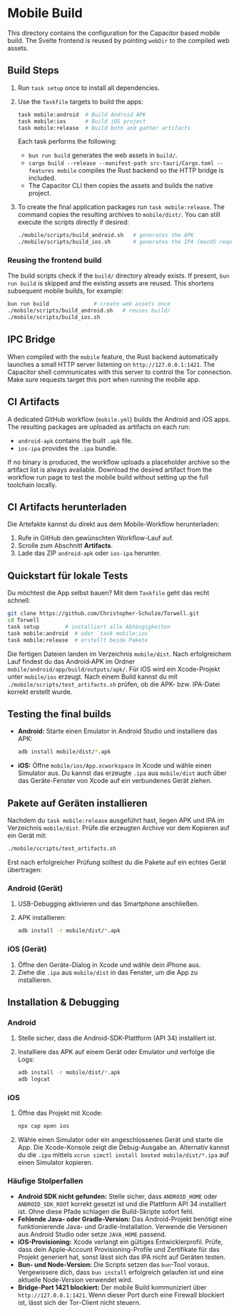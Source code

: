 # Mobile Build

This directory contains the configuration for the Capacitor based mobile build.
The Svelte frontend is reused by pointing `webDir` to the compiled web assets.

## Build Steps

1. Run `task setup` once to install all dependencies.
2. Use the `Taskfile` targets to build the apps:

   ```bash
   task mobile:android  # Build Android APK
   task mobile:ios      # Build iOS project
   task mobile:release  # Build both and gather artifacts
   ```

   Each task performs the following:
   - `bun run build` generates the web assets in `build/`.
   - `cargo build --release --manifest-path src-tauri/Cargo.toml --features mobile` compiles the Rust backend so the HTTP bridge is included.
   - The Capacitor CLI then copies the assets and builds the native project.

3. To create the final application packages run `task mobile:release`. The command
   copies the resulting archives to `mobile/dist/`. You can still execute the
   scripts directly if desired:

   ```bash
   ./mobile/scripts/build_android.sh   # generates the APK
   ./mobile/scripts/build_ios.sh       # generates the IPA (macOS required)
   ```

### Reusing the frontend build

The build scripts check if the `build/` directory already exists. If present,
`bun run build` is skipped and the existing assets are reused. This shortens
subsequent mobile builds, for example:

```bash
bun run build              # create web assets once
./mobile/scripts/build_android.sh   # reuses build/
./mobile/scripts/build_ios.sh
```

## IPC Bridge

When compiled with the `mobile` feature, the Rust backend automatically launches
a small HTTP server listening on `http://127.0.0.1:1421`. The Capacitor shell
communicates with this server to control the Tor connection. Make sure requests
target this port when running the mobile app.

## CI Artifacts

A dedicated GitHub workflow (`mobile.yml`) builds the Android and iOS apps. The resulting packages are uploaded as artifacts on each run:

- `android-apk` contains the built `.apk` file.
- `ios-ipa` provides the `.ipa` bundle.

If no binary is produced, the workflow uploads a placeholder archive so the artifact list is always available. Download the desired artifact from the workflow run page to test the mobile build without setting up the full toolchain locally.

## CI Artifacts herunterladen

Die Artefakte kannst du direkt aus dem Mobile-Workflow herunterladen:

1. Rufe in GitHub den gewünschten Workflow-Lauf auf.
2. Scrolle zum Abschnitt **Artifacts**.
3. Lade das ZIP `android-apk` oder `ios-ipa` herunter.

## Quickstart für lokale Tests

Du möchtest die App selbst bauen? Mit dem `Taskfile` geht das recht schnell:

```bash
git clone https://github.com/Christopher-Schulze/Torwell.git
cd Torwell
task setup        # installiert alle Abhängigkeiten
task mobile:android  # oder `task mobile:ios`
task mobile:release  # erstellt beide Pakete
```

Die fertigen Dateien landen im Verzeichnis `mobile/dist`. Nach erfolgreichem
Lauf findest du das Android‑APK im Ordner `mobile/android/app/build/outputs/apk/`.
Für iOS wird ein Xcode-Projekt unter `mobile/ios` erzeugt.
Nach einem Build kannst du mit `./mobile/scripts/test_artifacts.sh` 
prüfen, ob die APK- bzw. IPA-Datei korrekt erstellt wurde.

## Testing the final builds

- **Android:** Starte einen Emulator in Android Studio und installiere das APK:

  ```bash
  adb install mobile/dist/*.apk
  ```

- **iOS:** Öffne `mobile/ios/App.xcworkspace` in Xcode und wähle einen
  Simulator aus. Du kannst das erzeugte `.ipa` aus `mobile/dist` auch über das
  Geräte-Fenster von Xcode auf ein verbundenes Gerät ziehen.

## Pakete auf Geräten installieren

Nachdem du `task mobile:release` ausgeführt hast, liegen APK und IPA im
Verzeichnis `mobile/dist`. Prüfe die erzeugten Archive vor dem Kopieren auf ein
Gerät mit:

```bash
./mobile/scripts/test_artifacts.sh
```

Erst nach erfolgreicher Prüfung solltest du die Pakete auf ein echtes Gerät
übertragen:

### Android (Gerät)

1. USB-Debugging aktivieren und das Smartphone anschließen.
2. APK installieren:

   ```bash
   adb install -r mobile/dist/*.apk
   ```

### iOS (Gerät)

1. Öffne den Geräte-Dialog in Xcode und wähle dein iPhone aus.
2. Ziehe die `.ipa` aus `mobile/dist` in das Fenster, um die App zu installieren.

## Installation & Debugging

### Android

1. Stelle sicher, dass die Android-SDK-Plattform \(API 34\) installiert ist.
2. Installiere das APK auf einem Gerät oder Emulator und verfolge die Logs:

   ```bash
   adb install -r mobile/dist/*.apk
   adb logcat
   ```

### iOS

1. Öffne das Projekt mit Xcode:

   ```bash
   npx cap open ios
   ```

2. Wähle einen Simulator oder ein angeschlossenes Gerät und starte die App. Die
   Xcode-Konsole zeigt die Debug-Ausgabe an. Alternativ kannst du die `.ipa`
   mittels `xcrun simctl install booted mobile/dist/*.ipa` auf einen Simulator
   kopieren.

### Häufige Stolperfallen

- **Android SDK nicht gefunden:** Stelle sicher, dass `ANDROID_HOME` oder `ANDROID_SDK_ROOT` korrekt gesetzt ist und die Plattform API 34 installiert ist. Ohne diese Pfade schlagen die Build-Skripte sofort fehl.
- **Fehlende Java- oder Gradle-Version:** Das Android-Projekt benötigt eine funktionierende Java- und Gradle-Installation. Verwende die Versionen aus Android Studio oder setze `JAVA_HOME` passend.
- **iOS-Provisioning:** Xcode verlangt ein gültiges Entwicklerprofil. Prüfe, dass dein Apple-Account Provisioning-Profile und Zertifikate für das Projekt generiert hat, sonst lässt sich das IPA nicht auf Geräten testen.
- **Bun- und Node-Version:** Die Scripts setzen das `bun`-Tool voraus. Vergewissere dich, dass `bun install` erfolgreich gelaufen ist und eine aktuelle Node-Version verwendet wird.
- **Bridge-Port 1421 blockiert:** Der mobile Build kommuniziert über `http://127.0.0.1:1421`. Wenn dieser Port durch eine Firewall blockiert ist, lässt sich der Tor-Client nicht steuern.

